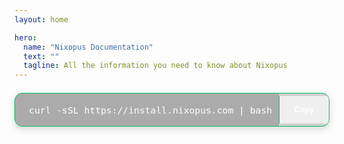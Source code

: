 ```yaml
---
layout: home

hero:
  name: "Nixopus Documentation"
  text: ""
  tagline: All the information you need to know about Nixopus
---
```

<div style="display: flex; justify-content: center; align-items: center; margin: 1.5em 0;">
  <div style="position: relative; display: inline-flex; align-items: center; background: rgba(0,0,0,0.18); border-radius: 12px; border: 1px solid #00bf63; overflow: hidden; box-shadow: 0 4px 12px rgba(0,0,0,0.15); min-width: 400px; max-width: 90vw;">
        <div style="flex: 1; padding: 1.2em 1.5em; font-family: 'Fira Code', 'Monaco', 'Consolas', monospace; font-size: 1.05em; color: #fff; background: rgba(0,0,0,0.18); overflow-x: auto; white-space: nowrap; max-width: 600px;">
      curl -sSL https://install.nixopus.com | bash
    </div>
    <button onclick="navigator.clipboard.writeText(this.previousElementSibling.textContent.trim()); this.innerText='Copied!'; setTimeout(()=>this.innerText='Copy',1200);" style="color: #fff; border: none; padding: 1.2em 1.5em; font-weight: 600; font-size: 0.9em; cursor: pointer; transition: all 0.2s; outline: none; border-left: 1px solid #00bf63; min-width: 80px; display: flex; align-items: center; justify-content: center;">Copy</button>
  </div>
</div>
<SponsorsMarquee />
